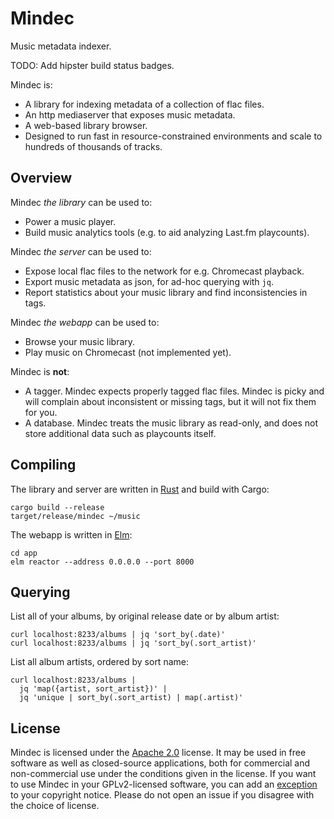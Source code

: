 # Mindec

Music metadata indexer.

TODO: Add hipster build status badges.

Mindec is:

 * A library for indexing metadata of a collection of flac files.
 * An http mediaserver that exposes music metadata.
 * A web-based library browser.
 * Designed to run fast in resource-constrained environments
   and scale to hundreds of thousands of tracks.

## Overview

Mindec *the library* can be used to:

 * Power a music player.
 * Build music analytics tools (e.g. to aid analyzing Last.fm playcounts).

Mindec *the server* can be used to:

 * Expose local flac files to the network for e.g. Chromecast playback.
 * Export music metadata as json, for ad-hoc querying with `jq`.
 * Report statistics about your music library and find inconsistencies in tags.

Mindec *the webapp* can be used to:

 * Browse your music library.
 * Play music on Chromecast (not implemented yet).

Mindec is **not**:

 * A tagger. Mindec expects properly tagged flac files. Mindec is picky and
   will complain about inconsistent or missing tags, but it will not fix them
   for you.
 * A database. Mindec treats the music library as read-only, and does not store
   additional data such as playcounts itself.

## Compiling

The library and server are written in [Rust][rust] and build with Cargo:

    cargo build --release
    target/release/mindec ~/music

The webapp is written in [Elm][elm]:

    cd app
    elm reactor --address 0.0.0.0 --port 8000

## Querying

List all of your albums, by original release date or by album artist:

    curl localhost:8233/albums | jq 'sort_by(.date)'
    curl localhost:8233/albums | jq 'sort_by(.sort_artist)'

List all album artists, ordered by sort name:

    curl localhost:8233/albums |
      jq 'map({artist, sort_artist})' |
      jq 'unique | sort_by(.sort_artist) | map(.artist)'

## License

Mindec is licensed under the [Apache 2.0][apache2] license. It may be used in
free software as well as closed-source applications, both for commercial and
non-commercial use under the conditions given in the license. If you want to
use Mindec in your GPLv2-licensed software, you can add an [exception][except]
to your copyright notice. Please do not open an issue if you disagree with the
choice of license.

[rust]:    https://rust-lang.org
[elm]:     http://elm-lang.org
[apache2]: https://www.apache.org/licenses/LICENSE-2.0
[except]:  https://www.gnu.org/licenses/gpl-faq.html#GPLIncompatibleLibs
